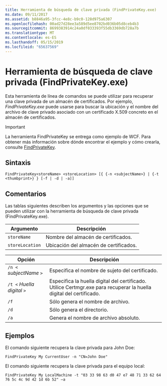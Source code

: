 ```yaml
---
title: Herramienta de búsqueda de clave privada (FindPrivateKey.exe)
ms.date: 09/11/2017
ms.assetid: b8846a95-3fcc-4e8c-b9c0-128d975a6307
ms.openlocfilehash: 00ad27d28ee3a589d5ee8702bd036b05d8ceb4b3
ms.sourcegitcommit: 8699383914c24a0df033393f55db3369db728a7b
ms.translationtype: MT
ms.contentlocale: es-ES
ms.lasthandoff: 05/15/2019
ms.locfileid: "65637569"
---
```

# <a name="find-private-key-tool-findprivatekeyexe"></a>Herramienta de búsqueda de clave privada (FindPrivateKey.exe)

Esta herramienta de línea de comandos se puede utilizar para recuperar una clave privada de un almacén de certificados. Por ejemplo, *FindPrivateKey.exe* puede usarse para buscar la ubicación y el nombre del archivo de clave privado asociado con un certificado X.509 concreto en el almacén de certificados.

> [!IMPORTANT]
> La herramienta FindPrivateKey se entrega como ejemplo de WCF. Para obtener más información sobre dónde encontrar el ejemplo y cómo crearla, consulte [FindPrivateKey](./samples/findprivatekey.md).

## <a name="syntax"></a>Sintaxis

```
FindPrivateKey<storeName> <storeLocation> [{ {-n <subjectName>} | {-t <thumbprint>} } [-f | -d | -a]]
```

## <a name="remarks"></a>Comentarios

Las tablas siguientes describen los argumentos y las opciones que se pueden utilizar con la herramienta de búsqueda de clave privada (FindPrivateKey.exe).

|Argumento|Descripción|
|--------------|-----------------|
|`storeName`|Nombre del almacén de certificados.|
|`storeLocation`|Ubicación del almacén de certificados.|

|Opción|Descripción|
|------------|-----------------|
|`/n <` *subjectName* `>`|Especifica el nombre de sujeto del certificado.|
|`/t <` *Huella digital* `>`|Especifica la huella digital del certificado. Utilice Certmgr.exe para recuperar la huella digital del certificado.|
|`/f`|Sólo genera el nombre de archivo.|
|`/d`|Sólo genera el directorio.|
|`/a`|Genera el nombre de archivo absoluto.|

## <a name="examples"></a>Ejemplos

El comando siguiente recupera la clave privada para John Doe:

```
FindPrivateKey My CurrentUser -n "CN=John Doe"
```

El comando siguiente recupera la clave privada para el equipo local:

```
FindPrivateKey My LocalMachine -t "03 33 98 63 d0 47 e7 48 71 33 62 64 76 5c 4c 9d 42 1d 6b 52" –a
```
